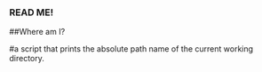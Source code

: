 ### READ ME!

##Where am I?


#a script that prints the absolute path name of the current working directory.